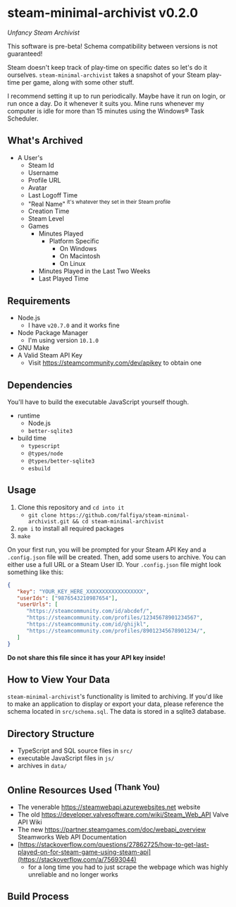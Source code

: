 # steam-minimal-archivist v0.2.0

*Unfancy Steam Archivist*

This software is pre-beta! Schema compatibility between versions is not guaranteed!

Steam doesn't keep track of play-time on specific dates so let's do it ourselves. `steam-minimal-archivist` takes a snapshot of your Steam play-time per game, along with some other stuff.

I recommend setting it up to run periodically. Maybe have it run on login, or run once a day. Do it whenever it suits you. Mine runs whenever my computer is idle for more than 15 minutes using the Windows® Task Scheduler.

## What's Archived

- A User's
   - Steam Id
   - Username
   - Profile URL
   - Avatar
   - Last Logoff Time
   - "Real Name" <sup>it's whatever they set in their Steam profile</sup>
   - Creation Time
   - Steam Level
   - Games
      - Minutes Played
         - Platform Specific
            - On Windows
            - On Macintosh
            - On Linux
      - Minutes Played in the Last Two Weeks
      - Last Played Time

## Requirements

- Node.js
   - I have `v20.7.0` and it works fine
- Node Package Manager
   - I'm using version `10.1.0`
- GNU Make
- A Valid Steam API Key
   - Visit https://steamcommunity.com/dev/apikey to obtain one

## Dependencies

You'll have to build the executable JavaScript yourself though.

- runtime
   - Node.js
   - `better-sqlite3`
- build time
   - `typescript`
   - `@types/node`
   - `@types/better-sqlite3`
   - `esbuild`

## Usage

1. Clone this repository and `cd into it`
   - `git clone https://github.com/falfiya/steam-minimal-archivist.git && cd steam-minimal-archivist`
2. `npm i` to install all required packages
3. `make`

On your first run, you will be prompted for your Steam API Key and a `.config.json` file will be created.
Then, add some users to archive.
You can either use a full URL or a Steam User ID.
Your `.config.json` file might look something like this:

```json
{
   "key": "YOUR_KEY_HERE_XXXXXXXXXXXXXXXXXX",
   "userIds": ["9876543210987654"],
   "userUrls": [
      "https://steamcommunity.com/id/abcdef/",
      "https://steamcommunity.com/profiles/12345678901234567",
      "https://steamcommunity.com/id/ghijkl",
      "https://steamcommunity.com/profiles/89012345678901234/",
   ]
}
```

**Do not share this file since it has your API key inside!**

## How to View Your Data

`steam-minimal-archivist`'s functionality is limited to archiving. If you'd like to make an application to display or export your data, please reference the schema located in `src/schema.sql`. The data is stored in a sqlite3 database.

## Directory Structure

- TypeScript and SQL source files in `src/`
- executable JavaScript files in `js/`
- archives in `data/`

<h2>Online Resources Used <sup>(Thank You)</sup></h2>

- The venerable https://steamwebapi.azurewebsites.net website
- The old https://developer.valvesoftware.com/wiki/Steam_Web_API Valve API Wiki
- The new https://partner.steamgames.com/doc/webapi_overview Steamworks Web API Documentation
- [https://stackoverflow.com/questions/27862725/how-to-get-last-played-on-for-steam-game-using-steam-api](https://stackoverflow.com/a/75693044)
   - for a long time you had to just scrape the webpage which was highly unreliable and no longer works

## Build Process

